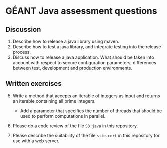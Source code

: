 # GÉANT Java assessment questions

## Discussion

1. Describe how to release a java library using maven.
2. Describe how to test a java library, and integrate testing into the release process.
3. Discuss how to release a java application.  What should be taken into account with respect to secure configuration parameters, differences between test, development and production environments.

## Written exercises

5. Write a method that accepts an iterable of integers
   as input and returns an iterable containing all prime
   integers.
   * Add a parameter that specifies the number of threads
     that should be used to perform computations in parallel.

6. Please do a code review of the file
   `S3.java` in this repository.

7. Please describe the suitability of the file
   `site.cert` in this repository for use
   with a web server.
